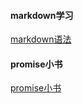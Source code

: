 #### markdown学习
[markdown语法](http://www.appinn.com/markdown/)

#### promise小书
[promise小书](http://liubin.org/promises-book/)
